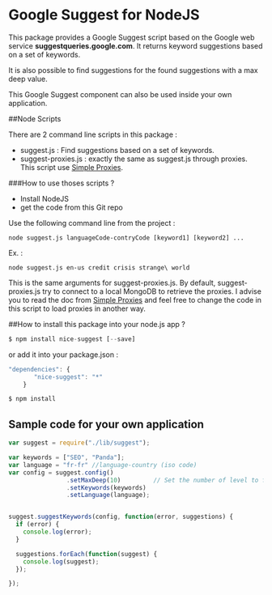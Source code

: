 # Google Suggest for NodeJS


This package provides a Google Suggest script based on the Google web service **suggestqueries.google.com**.
It returns keyword suggestions based on a set of keywords.

It is also possible to find suggestions for the found suggestions with a max deep value.

This Google Suggest component can also be used inside your own application.


##Node Scripts

There are 2 command line scripts in this package :
- suggest.js : Find suggestions based on a set of keywords.
- suggest-proxies.js : exactly the same as suggest.js through proxies. This script use [Simple Proxies](https://github.com/christophebe/simple-proxies).

###How to use thoses scripts ?

- Install NodeJS
- get the code from this Git repo

Use the following command line from the project :
```
node suggest.js languageCode-contryCode [keyword1] [keyword2] ...
```

Ex. :

```
node suggest.js en-us credit crisis strange\ world
```

This is the same arguments for suggest-proxies.js.
By default, suggest-proxies.js try to connect to a local MongoDB to retrieve the proxies.
I advise you to read the doc from [Simple Proxies](https://github.com/christophebe/simple-proxies) and feel free to change the code in this script to load proxies in another way.



##How to install this package into your node.js app ?

```javascript
$ npm install nice-suggest [--save]
```
or add it into your package.json :

```javascript
"dependencies": {
       "nice-suggest": "*"
    }

$ npm install

```

## Sample code for your own application

```javascript
var suggest = require("./lib/suggest");

var keywords = ["SEO", "Panda"];
var language = "fr-fr" //language-country (iso code)
var config = suggest.config()
                .setMaxDeep(10)         // Set the number of level to find suggestions of suggestions
                .setKeywords(keywords)
                .setLanguage(language);


suggest.suggestKeywords(config, function(error, suggestions) {
  if (error) {
    console.log(error);
  }

  suggestions.forEach(function(suggest) {
    console.log(suggest);
  });

});


```
